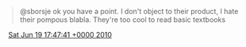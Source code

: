 > @sborsje ok you have a point\. I don't object to their product, I hate their pompous blabla\. They're too cool to read basic textbooks

<img src="../../media/tweet.ico" width="12" /> [Sat Jun 19 17:47:41 +0000 2010](https://twitter.com/DromerDenker/status/16561793131)